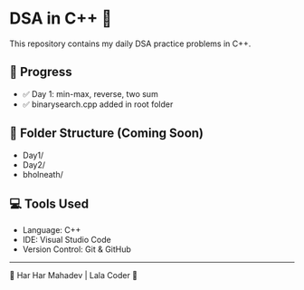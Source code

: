 # DSA in C++ 🚀

This repository contains my daily DSA practice problems in C++.

## 📅 Progress

- ✅ Day 1: min-max, reverse, two sum
- ✅ binarysearch.cpp added in root folder

## 📁 Folder Structure (Coming Soon)

- Day1/
- Day2/
- bholneath/

## 💻 Tools Used

- Language: C++
- IDE: Visual Studio Code
- Version Control: Git & GitHub

---

🧠 Har Har Mahadev | Lala Coder 🔱